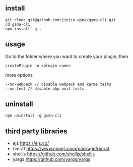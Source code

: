 ## install
```
git clone git@github.com:jinjin-gsma/gsma-cli.git
cd gsma-cli
npm install -g .
```

## usage
Go to the folder where you want to create your plugin, then
```
createPlugin -n <plugin name>
```

more options
```
--no-webpack // disable webpack and karma tests
--no-test // disable php unit tests
```

## uninstall
```
npm uninstall -g gsma-cli
```

## third party libraries
- ejs https://ejs.co/
- rimraf https://www.npmjs.com/package/rimraf
- shelljs https://github.com/shelljs/shelljs
- yargs https://github.com/yargs/yargs